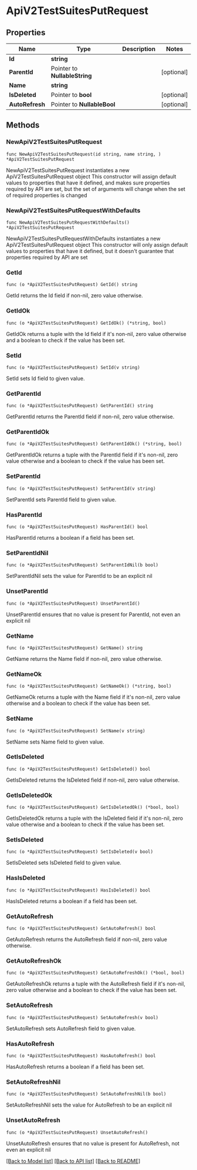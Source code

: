 # ApiV2TestSuitesPutRequest

## Properties

Name | Type | Description | Notes
------------ | ------------- | ------------- | -------------
**Id** | **string** |  | 
**ParentId** | Pointer to **NullableString** |  | [optional] 
**Name** | **string** |  | 
**IsDeleted** | Pointer to **bool** |  | [optional] 
**AutoRefresh** | Pointer to **NullableBool** |  | [optional] 

## Methods

### NewApiV2TestSuitesPutRequest

`func NewApiV2TestSuitesPutRequest(id string, name string, ) *ApiV2TestSuitesPutRequest`

NewApiV2TestSuitesPutRequest instantiates a new ApiV2TestSuitesPutRequest object
This constructor will assign default values to properties that have it defined,
and makes sure properties required by API are set, but the set of arguments
will change when the set of required properties is changed

### NewApiV2TestSuitesPutRequestWithDefaults

`func NewApiV2TestSuitesPutRequestWithDefaults() *ApiV2TestSuitesPutRequest`

NewApiV2TestSuitesPutRequestWithDefaults instantiates a new ApiV2TestSuitesPutRequest object
This constructor will only assign default values to properties that have it defined,
but it doesn't guarantee that properties required by API are set

### GetId

`func (o *ApiV2TestSuitesPutRequest) GetId() string`

GetId returns the Id field if non-nil, zero value otherwise.

### GetIdOk

`func (o *ApiV2TestSuitesPutRequest) GetIdOk() (*string, bool)`

GetIdOk returns a tuple with the Id field if it's non-nil, zero value otherwise
and a boolean to check if the value has been set.

### SetId

`func (o *ApiV2TestSuitesPutRequest) SetId(v string)`

SetId sets Id field to given value.


### GetParentId

`func (o *ApiV2TestSuitesPutRequest) GetParentId() string`

GetParentId returns the ParentId field if non-nil, zero value otherwise.

### GetParentIdOk

`func (o *ApiV2TestSuitesPutRequest) GetParentIdOk() (*string, bool)`

GetParentIdOk returns a tuple with the ParentId field if it's non-nil, zero value otherwise
and a boolean to check if the value has been set.

### SetParentId

`func (o *ApiV2TestSuitesPutRequest) SetParentId(v string)`

SetParentId sets ParentId field to given value.

### HasParentId

`func (o *ApiV2TestSuitesPutRequest) HasParentId() bool`

HasParentId returns a boolean if a field has been set.

### SetParentIdNil

`func (o *ApiV2TestSuitesPutRequest) SetParentIdNil(b bool)`

 SetParentIdNil sets the value for ParentId to be an explicit nil

### UnsetParentId
`func (o *ApiV2TestSuitesPutRequest) UnsetParentId()`

UnsetParentId ensures that no value is present for ParentId, not even an explicit nil
### GetName

`func (o *ApiV2TestSuitesPutRequest) GetName() string`

GetName returns the Name field if non-nil, zero value otherwise.

### GetNameOk

`func (o *ApiV2TestSuitesPutRequest) GetNameOk() (*string, bool)`

GetNameOk returns a tuple with the Name field if it's non-nil, zero value otherwise
and a boolean to check if the value has been set.

### SetName

`func (o *ApiV2TestSuitesPutRequest) SetName(v string)`

SetName sets Name field to given value.


### GetIsDeleted

`func (o *ApiV2TestSuitesPutRequest) GetIsDeleted() bool`

GetIsDeleted returns the IsDeleted field if non-nil, zero value otherwise.

### GetIsDeletedOk

`func (o *ApiV2TestSuitesPutRequest) GetIsDeletedOk() (*bool, bool)`

GetIsDeletedOk returns a tuple with the IsDeleted field if it's non-nil, zero value otherwise
and a boolean to check if the value has been set.

### SetIsDeleted

`func (o *ApiV2TestSuitesPutRequest) SetIsDeleted(v bool)`

SetIsDeleted sets IsDeleted field to given value.

### HasIsDeleted

`func (o *ApiV2TestSuitesPutRequest) HasIsDeleted() bool`

HasIsDeleted returns a boolean if a field has been set.

### GetAutoRefresh

`func (o *ApiV2TestSuitesPutRequest) GetAutoRefresh() bool`

GetAutoRefresh returns the AutoRefresh field if non-nil, zero value otherwise.

### GetAutoRefreshOk

`func (o *ApiV2TestSuitesPutRequest) GetAutoRefreshOk() (*bool, bool)`

GetAutoRefreshOk returns a tuple with the AutoRefresh field if it's non-nil, zero value otherwise
and a boolean to check if the value has been set.

### SetAutoRefresh

`func (o *ApiV2TestSuitesPutRequest) SetAutoRefresh(v bool)`

SetAutoRefresh sets AutoRefresh field to given value.

### HasAutoRefresh

`func (o *ApiV2TestSuitesPutRequest) HasAutoRefresh() bool`

HasAutoRefresh returns a boolean if a field has been set.

### SetAutoRefreshNil

`func (o *ApiV2TestSuitesPutRequest) SetAutoRefreshNil(b bool)`

 SetAutoRefreshNil sets the value for AutoRefresh to be an explicit nil

### UnsetAutoRefresh
`func (o *ApiV2TestSuitesPutRequest) UnsetAutoRefresh()`

UnsetAutoRefresh ensures that no value is present for AutoRefresh, not even an explicit nil

[[Back to Model list]](../README.md#documentation-for-models) [[Back to API list]](../README.md#documentation-for-api-endpoints) [[Back to README]](../README.md)


